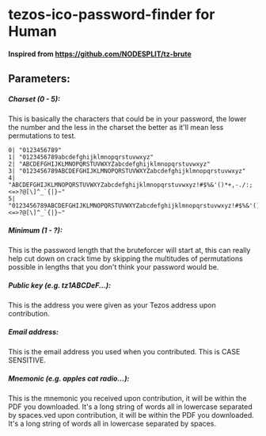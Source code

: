 # tezos-ico-password-finder for Human

#### Inspired from https://github.com/NODESPLIT/tz-brute

## Parameters:
##### Charset (0 - 5):

This is basically the characters that could be in your password, the lower the number and the less in the charset the better as it'll mean less permutations to test.

```
0| "0123456789"
1| "0123456789abcdefghijklmnopqrstuvwxyz"
2| "ABCDEFGHIJKLMNOPQRSTUVWXYZabcdefghijklmnopqrstuvwxyz"
3| "0123456789ABCDEFGHIJKLMNOPQRSTUVWXYZabcdefghijklmnopqrstuvwxyz"
4| "ABCDEFGHIJKLMNOPQRSTUVWXYZabcdefghijklmnopqrstuvwxyz!#$%&'()*+,-./:;<=>?@[\]^_`{|}~"
5| "0123456789ABCDEFGHIJKLMNOPQRSTUVWXYZabcdefghijklmnopqrstuvwxyz!#$%&'()*+,-./:;<=>?@[\]^_`{|}~"
```

##### Minimum (1 - ?):
This is the password length that the bruteforcer will start at, this can really help cut down on crack time by skipping the multitudes of permutations possible in lengths that you don't think your password would be.

##### Public key (e.g. tz1ABCDeF...):
This is the address you were given as your Tezos address upon contribution.

##### Email address:
This is the email address you used when you contributed. This is CASE SENSITIVE.

##### Mnemonic (e.g. apples cat radio...):
This is the mnemonic you received upon contribution, it will be within the PDF you downloaded. It's a long string of words all in lowercase separated by spaces.ved upon contribution, it will be within the PDF you downloaded. It's a long string of words all in lowercase separated by spaces.
